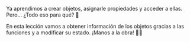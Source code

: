 Ya aprendimos a crear objetos, asignarle propiedades y acceder a ellas. Pero... ¿Todo eso para qué? :eyes:

En esta lección vamos a obtener información de los objetos gracias a las funciones y a modificar su estado. ¡Manos a la obra! :woman_technologist: